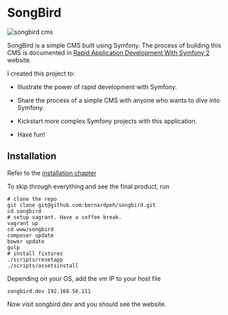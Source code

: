 # SongBird

![songbird cms](http://practicalsymfony.com/wp-content/uploads/2015/06/chapter_20_screenshot.png)

SongBird is a simple CMS built using Symfony. The process of building this CMS is documented in [Rapid Application Development With Symfony 2](http://practicalsymfony.com) website.

I created this project to:

* Illustrate the power of rapid development with Symfony.

* Share the process of a simple CMS with anyone who wants to dive into Symfony. 

* Kickstart more complex Symfony projects with this application.

* Have fun! 


## Installation

Refer to the [installation chapter](http://practicalsymfony.com/chapter-3-creating-the-dev-environment/)

To skip through everything and see the final product, run

```
# clone the repo
git clone git@github.com:bernardpeh/songbird.git
cd songbird
# setup vagrant. Have a coffee break.
vagrant up
cd www/songbird
composer update
bower update
gulp
# install fixtures
./scripts/resetapp
./scripts/assetsinstall
```

Depending on your OS, add the vm IP to your host file

```
songbird.dev 192.168.56.111
```

Now visit songbird.dev and you should see the website.

